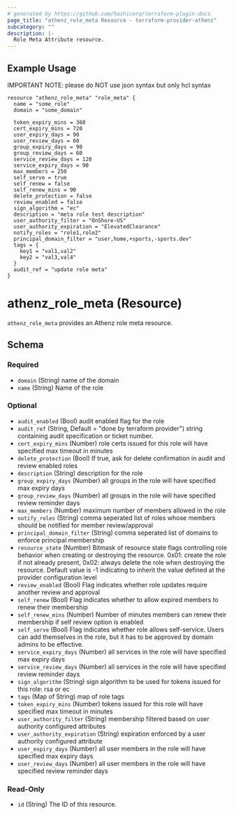 ```yaml
---
# generated by https://github.com/hashicorp/terraform-plugin-docs
page_title: "athenz_role_meta Resource - terraform-provider-athenz"
subcategory: ""
description: |-
  Role Meta Attribute resource.
---
```


## Example Usage

IMPORTANT NOTE: please do NOT use json syntax but only hcl syntax

```hcl
resource "athenz_role_meta" "role_meta" {
  name = "some_role"
  domain = "some_domain"

  token_expiry_mins = 360
  cert_expiry_mins = 720
  user_expiry_days = 90
  user_review_days = 60
  group_expiry_days = 90
  group_review_days = 60
  service_review_days = 120
  service_expiry_days = 90
  max_members = 250
  self_serve = true
  self_renew = false
  self_renew_mins = 90
  delete_protection = false
  review_enabled = false
  sign_algorithm = "ec"
  description = "meta role test description"
  user_authority_filter = "OnShore-US"
  user_authority_expiration = "ElevatedClearance"
  notify_roles = "role1,role2"
  principal_domain_filter = "user,home,+sports,-sports.dev"
  tags = {
    key1 = "val1,val2"
    key2 = "val3,val4"
  }
  audit_ref = "update role meta"
}
```

# athenz_role_meta (Resource)

`athenz_role_meta` provides an Athenz role meta resource.

<!-- schema generated by tfplugindocs -->
## Schema

### Required

- `domain` (String) name of the domain
- `name` (String) Name of the role

### Optional

- `audit_enabled` (Bool) audit enabled flag for the role
- `audit_ref` (String, Default = "done by terraform provider")  string containing audit specification or ticket number.
- `cert_expiry_mins` (Number) role certs issued for this role will have specified max timeout in minutes
- `delete_protection` (Bool) If true, ask for delete confirmation in audit and review enabled roles
- `description` (String) description for the role
- `group_expiry_days` (Number) all groups in the role will have specified max expiry days
- `group_review_days` (Number) all groups in the role will have specified review reminder days
- `max_members` (Number) maximum number of members allowed in the role
- `notify_roles` (String) comma seperated list of roles whose members should be notified for member review/approval
- `principal_domain_filter` (String) comma seperated list of domains to enforce principal membership
- `resource_state` (Number) Bitmask of resource state flags controlling role behavior when creating or destroying the resource. 0x01: create the role if not already present, 0x02: always delete the role when destroying the resource. Default value is -1 indicating to inherit the value defined at the provider configuration level
- `review_enabled` (Bool) Flag indicates whether role updates require another review and approval
- `self_renew` (Bool) Flag indicates whether to allow expired members to renew their membership
- `self_renew_mins` (Number) Number of minutes members can renew their membership if self review option is enabled
- `self_serve` (Bool) Flag indicates whether role allows self-service. Users can add themselves in the role, but it has to be approved by domain admins to be effective.
- `service_expiry_days` (Number) all services in the role will have specified max expiry days
- `service_review_days` (Number) all services in the role will have specified review reminder days
- `sign_algorithm` (String) sign algorithm to be used for tokens issued for this role: rsa or ec
- `tags` (Map of String) map of role tags
- `token_expiry_mins` (Number) tokens issued for this role will have specified max timeout in minutes
- `user_authority_filter` (String) membership filtered based on user authority configured attributes
- `user_authority_expiration` (String) expiration enforced by a user authority configured attribute
- `user_expiry_days` (Number) all user members in the role will have specified max expiry days
- `user_review_days` (Number) all user members in the role will have specified review reminder days

### Read-Only

- `id` (String) The ID of this resource.
